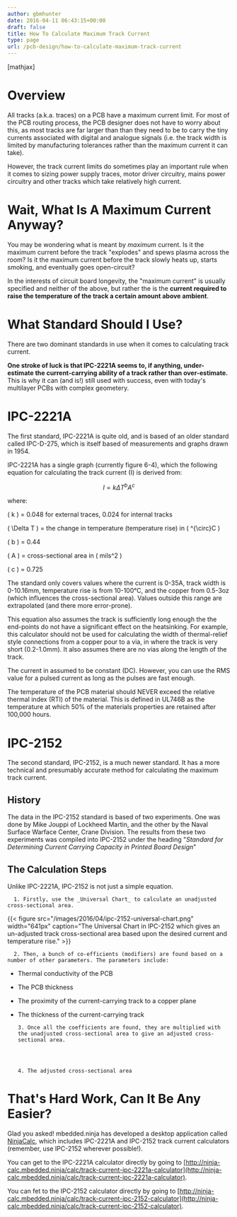 ```yaml
---
author: gbmhunter
date: 2016-04-11 06:43:15+00:00
draft: false
title: How To Calculate Maximum Track Current
type: page
url: /pcb-design/how-to-calculate-maximum-track-current
---
```


[mathjax]




# Overview




All tracks (a.k.a. traces) on a PCB have a maximum current limit. For most of the PCB routing process, the PCB designer does not have to worry about this, as most tracks are far larger than than they need to be to carry the tiny currents associated with digital and analogue signals (i.e. the track width is limited by manufacturing tolerances rather than the maximum current it can take).




However, the track current limits do sometimes play an important rule when it comes to sizing power supply traces, motor driver circuitry, mains power circuitry and other tracks which take relatively high current.




# Wait, What Is A Maximum Current Anyway?




You may be wondering what is meant by _maximum_ current. Is it the maximum current before the track "explodes" and spews plasma across the room? Is it the maximum current before the track slowly heats up, starts smoking, and eventually goes open-circuit?




In the interests of circuit board longevity, the "maximum current" is usually specified and neither of the above, but rather the is the **current required to raise the temperature of the track a certain amount above ambient**.




# What Standard Should I Use?




There are two dominant standards in use when it comes to calculating track current.




**One stroke of luck is that IPC-2221A seems to, if anything, under-estimate the current-carrying ability of a track rather than over-estimate.** This is why it can (and is!) still used with success, even with today's multilayer PCBs with complex geometery.




# IPC-2221A




The first standard, IPC-2221A is quite old, and is based of an older standard called IPC-D-275, which is itself based of measurements and graphs drawn in 1954.




IPC-2221A has a single graph (currently figure 6-4), which the following equation for calculating the track current \(I\) is derived from:




$$ I = k\Delta T^b A^c $$




where:  

 \( k \) = 0.048 for external traces, 0.024 for internal tracks  

 \( \Delta T \) = the change in temperature (temperature rise) in \( ^{\circ}C \)  

 \( b \) = 0.44  

 \( A \) = cross-sectional area in \( mils^2 \)  

 \( c \) = 0.725




The standard only covers values where the current is 0-35A, track width is 0-10.16mm, temperature rise is from 10-100°C, and the copper from 0.5-3oz (which influences the cross-sectional area). Values outside this range are extrapolated (and there more error-prone).




This equation also assumes the track is sufficiently long enough the the end-points do not have a significant effect on the heatsinking. For example, this calculator should not be used for calculating the width of thermal-relief style connections from a copper pour to a via, in where the track is very short (0.2-1.0mm). It also assumes there are no vias along the length of the track.




The current in assumed to be constant (DC). However, you can use the RMS value for a pulsed current as long as the pulses are fast enough.




The temperature of the PCB material should NEVER exceed the relative thermal index (RTI) of the material. This is defined in UL746B as the temperature at which 50% of the materials properties are retained after 100,000 hours.




# IPC-2152




The second standard, IPC-2152, is a much newer standard. It has a more technical and presumably accurate method for calculating the maximum track current.




## History




The data in the IPC-2152 standard is based of two experiments. One was done by Mike Jouppi of Lockheed Martin, and the other by the Naval Surface Warface Center, Crane Division. The results from these two experiments was compiled into IPC-2152 under the heading "_Standard for Determining Current Carrying Capacity in Printed Board Design_"




## The Calculation Steps




Unlike IPC-2221A, IPC-2152 is not just a simple equation.





	  1. Firstly, use the _Universal Chart_ to calculate an unadjusted cross-sectional area.  

  

{{< figure src="/images/2016/04/ipc-2152-universal-chart.png" width="641px" caption="The Universal Chart in IPC-2152 which gives an un-adjusted track cross-sectional area based upon the desired current and temperature rise."  >}}  

  


	  2. Then, a bunch of co-efficients (modifiers) are found based on a number of other parameters. The parameters include:  

- Thermal conductivity of the PCB  

- The PCB thickness  

- The proximity of the current-carrying track to a copper plane  

- The thickness of the current-carrying track  

  


	  3. Once all the coefficients are found, they are multiplied with the unadjusted cross-sectional area to give an adjusted cross-sectional area.  

  


	  4. The adjusted cross-sectional area



# That's Hard Work, Can It Be Any Easier?




Glad you asked! mbedded.ninja has developed a desktop application called [NinjaCalc](http://mbedded-ninja.github.io/NinjaCalc/), which includes IPC-2221A and IPC-2152 track current calculators (remember, use IPC-2152 wherever possible!).




You can get to the IPC-2221A calculator directly by going to [http://ninja-calc.mbedded.ninja/calc/track-current-ipc-2221a-calculator](http://ninja-calc.mbedded.ninja/calc/track-current-ipc-2221a-calculator).




You can fet to the IPC-2152 calculator directly by going to [http://ninja-calc.mbedded.ninja/calc/track-current-ipc-2152-calculator](http://ninja-calc.mbedded.ninja/calc/track-current-ipc-2152-calculator).

